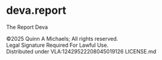 # deva.report
The Report Deva


©2025 Quinn A Michaels; All rights reserved.  
Legal Signature Required For Lawful Use.  
Distributed under VLA:12429522208045019126 LICENSE.md
